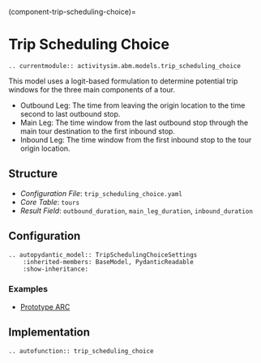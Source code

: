 (component-trip-scheduling-choice)=
# Trip Scheduling Choice

```{eval-rst}
.. currentmodule:: activitysim.abm.models.trip_scheduling_choice
```

This model uses a logit-based formulation to determine potential trip windows for the three
main components of a tour.

-  Outbound Leg: The time from leaving the origin location to the time second to last outbound stop.
-  Main Leg: The time window from the last outbound stop through the main tour destination to the first inbound stop.
-  Inbound Leg: The time window from the first inbound stop to the tour origin location.

## Structure

- *Configuration File*: `trip_scheduling_choice.yaml`
- *Core Table*: `tours`
- *Result Field*: `outbound_duration`, `main_leg_duration`, `inbound_duration`

## Configuration

```{eval-rst}
.. autopydantic_model:: TripSchedulingChoiceSettings
    :inherited-members: BaseModel, PydanticReadable
    :show-inheritance:
```

### Examples

- [Prototype ARC](https://github.com/ActivitySim/activitysim/blob/main/activitysim/examples/prototype_arc/configs/trip_scheduling_choice.yaml)

## Implementation

```{eval-rst}
.. autofunction:: trip_scheduling_choice
```
